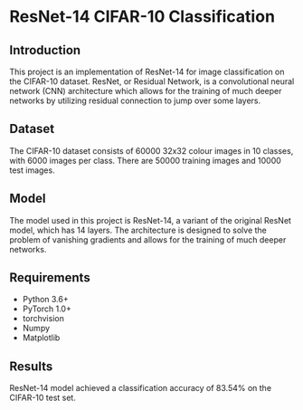 # ResNet-14 CIFAR-10 Classification

## Introduction

This project is an implementation of ResNet-14 for image classification on the CIFAR-10 dataset. ResNet, or Residual Network, is a convolutional neural network (CNN) architecture which allows for the training of much deeper networks by utilizing residual connection to jump over some layers.

## Dataset

The CIFAR-10 dataset consists of 60000 32x32 colour images in 10 classes, with 6000 images per class. There are 50000 training images and 10000 test images.

## Model

The model used in this project is ResNet-14, a variant of the original ResNet model, which has 14 layers. The architecture is designed to solve the problem of vanishing gradients and allows for the training of much deeper networks.

## Requirements

- Python 3.6+
- PyTorch 1.0+
- torchvision
- Numpy
- Matplotlib


## Results

ResNet-14 model achieved a classification accuracy of 83.54% on the CIFAR-10 test set.
